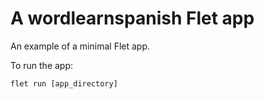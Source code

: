 # A wordlearnspanish Flet app

An example of a minimal Flet app.

To run the app:

```
flet run [app_directory]
```